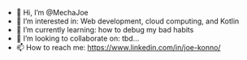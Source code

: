 - 👋 Hi, I’m @MechaJoe
- 👀 I’m interested in: Web development, cloud computing, and Kotlin
- 🌱 I’m currently learning: how to debug my bad habits
- 💞️ I’m looking to collaborate on: tbd...
- 📫 How to reach me: https://www.linkedin.com/in/joe-konno/

<!---
MechaJoe/MechaJoe is a ✨ special ✨ repository because its `README.md` (this file) appears on your GitHub profile.
You can click the Preview link to take a look at your changes.
--->

